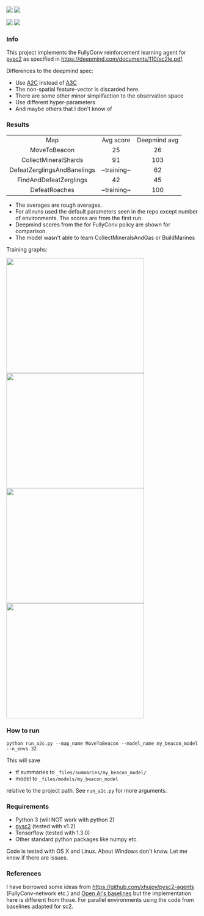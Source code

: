 ###
![](https://media.giphy.com/media/3ov9jITJiJzk9BZUys/giphy.gif)
![](https://media.giphy.com/media/l1J9rVfQSbqAM8rm0/giphy.gif)

![](https://media.giphy.com/media/l1J9sZ8SV7WZjV70s/giphy.gif)
![](https://media.giphy.com/media/3ohhwLxfeO2l0hJa3S/giphy.gif)


### Info

This project implements the FullyConv reinforcement learning agent
for [pysc2](https://github.com/deepmind/pysc2/)
as specified in https://deepmind.com/documents/110/sc2le.pdf.

Differences to the deepmind spec:
- Use [A2C](https://blog.openai.com/baselines-acktr-a2c/) instead of [A3C](https://arxiv.org/abs/1602.01783)
- The non-spatial feature-vector is discarded here.
- There are some other minor simplifaction to the observation space
- Use different hyper-parameters
- And maybe others that I don't know of

### Results
<table align="center">
  <tr>
        <td align="center">Map</td>
        <td align="center">Avg score</td>
        <td align="center">Deepmind avg</td>
    </tr>
    <tr>
        <td align="center">MoveToBeacon</td>
        <td align="center">25</td>
        <td align="center">26</td>
    </tr>
    <tr>
        <td align="center">CollectMineralShards</td>
        <td align="center">91</td>
        <td align="center">103</td>
    </tr>
    <tr>
      <td align="center">DefeatZerglingsAndBanelings</td>
      <td align="center">~training~</td>
      <td align="center">62</td>
    </tr>
    <tr>
      <td align="center">FindAndDefeatZerglings</td>
      <td align="center">42</td>
      <td align="center">45</td>
    </tr>
    <tr>
      <td align="center">DefeatRoaches</td>
      <td align="center">~training~</td>
      <td align="center">100</td>
    </tr>
</table>

- The averages are rough averages.
- For all runs used the default parameters seen in the repo except number of environments.
The scores are from the first run.
- Deepmind scores from the  for FullyConv policy are shown for comparison.
- The model wasn't able to learn CollectMineralsAndGas or BuildMarines

Training graphs:

<img src="https://image.ibb.co/ih8bT6/Collect_Mineral_Shards.png" width="360" height="300">
<img src="https://preview.ibb.co/cCbfo6/Find_And_Defeat_Zerglings.png" width="360" height="300">
<br>
<img src="https://preview.ibb.co/cCbfo6/Find_And_Defeat_Zerglings.png" width="360" height="300">
<img src="https://image.ibb.co/cRaZFm/Move_To_Beacon.png" width="360" height="300">


### How to run
`python run_a2c.py --map_name MoveToBeacon --model_name my_beacon_model --n_envs 32`

This will save
- tf summaries to `_files/summaries/my_beacon_model/`
- model to `_files/models/my_beacon_model`

relative to the project path. See `run_a2c.py` for more arguments.


### Requirements
- Python 3 (will NOT work with python 2)
- [pysc2](https://github.com/deepmind/pysc2/) (tested with v1.2)
- Tensorflow (tested with 1.3.0)
- Other standard python packages like numpy etc.

Code is tested with OS X and Linux. About Windows don't know.
Let me know if there are issues.

### References
I have borrowed some ideas from https://github.com/xhujoy/pysc2-agents (FullyConv-network etc.)
and [Open AI's baselines](https://github.com/openai/baselines/) but the implementation here is different from those.
For parallel environments using the code from baselines adapted for sc2.